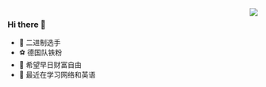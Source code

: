 <img align="right" src="https://github-readme-stats.vercel.app/api?username=revercc&show_icons=true&locale=cn">




### Hi there 👋
* 🧐 二进制选手
* ⚽ 德国队铁粉
* 🦄 希望早日财富自由
* 🌱 最近在学习网络和英语





<!--
**revercc/revercc** is a ✨ _special_ ✨ repository because its `README.md` (this file) appears on your GitHub profile.

Here are some ideas to get you started:

- 🔭 I’m currently working on ...
- 🌱 I’m currently learning ...
- 👯 I’m looking to collaborate on ...
- 🤔 I’m looking for help with ...
- 💬 Ask me about ...
- 📫 How to reach me: ...
- 😄 Pronouns: ...
- ⚡ Fun fact: ...
-->
